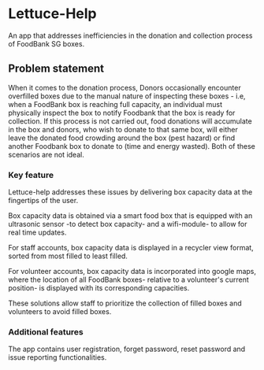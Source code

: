 # Lettuce-Help
An app that addresses inefficiencies in the donation and collection process of FoodBank SG boxes.

## Problem statement
When it comes to the donation process, Donors occasionally encounter overfilled boxes due to the manual nature of inspecting these boxes - i.e, when a FoodBank box is reaching full capacity, an individual must physically inspect the box to notify Foodbank that the box is ready for collection. If this process is not carried out, food donations will accumulate in the box and donors, who wish to donate to that same box, will either leave the donated food crowding around the box (pest hazard) or find another Foodbank box to donate to (time and energy wasted). Both of these scenarios are not ideal.

### Key feature
Lettuce-help addresses these issues by delivering box capacity data at the fingertips of the user. 

Box capacity data is obtained via a smart food box that is equipped with an ultrasonic sensor -to detect box capacity- and a wifi-module- to allow for real time updates. 

For staff accounts, box capacity data is displayed in a recycler view format, sorted from most filled to least filled. 

For volunteer accounts, box capacity data is incorporated into google maps, where the location of all FoodBank boxes- relative to a volunteer's current position- is displayed with its corresponding capacities. 

These solutions allow staff to prioritize the collection of filled boxes and volunteers to avoid filled boxes.

### Additional features

The app contains user registration, forget password, reset password and issue reporting functionalities.

